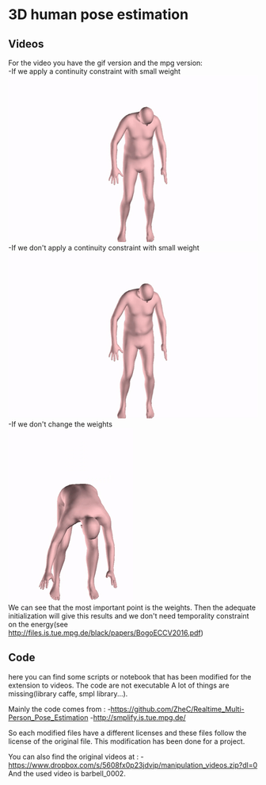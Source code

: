 # 3D human pose estimation

## Videos
For the video you have the gif version and the mpg version:<br />
-If we apply a continuity constraint with small weight<br />
![Alt text](continue.gif)
<br />
-If we don't apply a continuity constraint with small weight
<br />
![Alt text](no_continue.gif "If we don't apply a continuity constraint with small weight")
<br />
-If we don't change the weights 
<br />
![Alt text](large.gif "Large weight")
<br />
We can see that the most important point is the weights. Then the adequate initialization will give this results and we
don't need temporality constraint on the energy(see http://files.is.tue.mpg.de/black/papers/BogoECCV2016.pdf)

## Code

here you can find some scripts or notebook that has been modified for the extension to videos. The code are not executable
A lot of things are missing(library caffe, smpl library...).


Mainly the code comes from :
-https://github.com/ZheC/Realtime_Multi-Person_Pose_Estimation
-http://smplify.is.tue.mpg.de/

So each modified files have a different licenses and these files follow the license of the original file.
This modification has been done for a project.

You can also find the original videos at :
-https://www.dropbox.com/s/5608fx0p23jdvjp/manipulation_videos.zip?dl=0
And the used video is barbell_0002.
